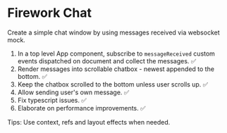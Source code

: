 # Firework Chat

Create a simple chat window by using messages received via websocket mock.

1. In a top level App component, subscribe to `messageReceived` custom events dispatched on document and collect the messages. ✅
2. Render messages into scrollable chatbox - newest appended to the bottom. ✅
3. Keep the chatbox scrolled to the bottom unless user scrolls up. ✅
4. Allow sending user's own message. ✅
5. Fix typescript issues. ✅
6. Elaborate on performance improvements. ✅

Tips: Use context, refs and layout effects when needed.